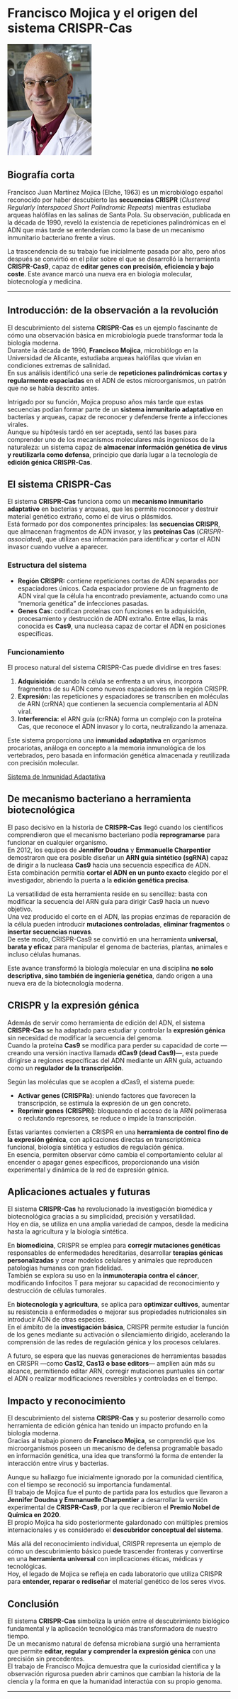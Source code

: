 
# Francisco Mojica y el origen del sistema CRISPR-Cas

![Francis Mojica](B103/FrancisMojica.png "Francisco Juan Martínez Mojica")

## Biografía corta 

Francisco Juan Martínez Mojica (Elche, 1963) es un microbiólogo español reconocido por haber descubierto las **secuencias CRISPR** (*Clustered Regularly Interspaced Short Palindromic Repeats*) mientras estudiaba arqueas halófilas en las salinas de Santa Pola. Su observación, publicada en la década de 1990, reveló la existencia de repeticiones palindrómicas en el ADN que más tarde se entenderían como la base de un mecanismo inmunitario bacteriano frente a virus.

La trascendencia de su trabajo fue inicialmente pasada por alto, pero años después se convirtió en el pilar sobre el que se desarrolló la herramienta **CRISPR-Cas9**, capaz de **editar genes con precisión, eficiencia y bajo coste**. Este avance marcó una nueva era en biología molecular, biotecnología y medicina.

---

## Introducción: de la observación a la revolución

El descubrimiento del sistema **CRISPR-Cas** es un ejemplo fascinante de cómo una observación básica en microbiología puede transformar toda la biología moderna.  
Durante la década de 1990, **Francisco Mojica**, microbiólogo en la Universidad de Alicante, estudiaba arqueas halófilas que vivían en condiciones extremas de salinidad.  
En sus análisis identificó una serie de **repeticiones palindrómicas cortas y regularmente espaciadas** en el ADN de estos microorganismos, un patrón que no se había descrito antes.

Intrigado por su función, Mojica propuso años más tarde que estas secuencias podían formar parte de un **sistema inmunitario adaptativo** en bacterias y arqueas, capaz de reconocer y defenderse frente a infecciones virales.  
Aunque su hipótesis tardó en ser aceptada, sentó las bases para comprender uno de los mecanismos moleculares más ingeniosos de la naturaleza: un sistema capaz de **almacenar información genética de virus y reutilizarla como defensa**, principio que daría lugar a la tecnología de **edición génica CRISPR-Cas**.


## El sistema CRISPR-Cas

El sistema **CRISPR-Cas** funciona como un **mecanismo inmunitario adaptativo** en bacterias y arqueas, que les permite reconocer y destruir material genético extraño, como el de virus o plásmidos.  
Está formado por dos componentes principales: las **secuencias CRISPR**, que almacenan fragmentos de ADN invasor, y las **proteínas Cas** (*CRISPR-associated*), que utilizan esa información para identificar y cortar el ADN invasor cuando vuelve a aparecer.

### Estructura del sistema
- **Región CRISPR:** contiene repeticiones cortas de ADN separadas por espaciadores únicos. Cada espaciador proviene de un fragmento de ADN viral que la célula ha encontrado previamente, actuando como una “memoria genética” de infecciones pasadas.  
- **Genes Cas:** codifican proteínas con funciones en la adquisición, procesamiento y destrucción de ADN extraño. Entre ellas, la más conocida es **Cas9**, una nucleasa capaz de cortar el ADN en posiciones específicas.

### Funcionamiento
El proceso natural del sistema CRISPR-Cas puede dividirse en tres fases:  

1. **Adquisición:** cuando la célula se enfrenta a un virus, incorpora fragmentos de su ADN como nuevos espaciadores en la región CRISPR.    
2. **Expresión:** las repeticiones y espaciadores se transcriben en moléculas de ARN (crRNA) que contienen la secuencia complementaria al ADN viral.    
3. **Interferencia:** el ARN guía (crRNA) forma un complejo con la proteína Cas, que reconoce el ADN invasor y lo corta, neutralizando la amenaza.  

Este sistema proporciona una **inmunidad adaptativa** en organismos procariotas, análoga en concepto a la memoria inmunológica de los vertebrados, pero basada en información genética almacenada y reutilizada con precisión molecular.

[Sistema de Inmunidad Adaptativa](03_sia.md "Sistema de Inmunidad Adaptativa")

## De mecanismo bacteriano a herramienta biotecnológica

El paso decisivo en la historia de **CRISPR-Cas** llegó cuando los científicos comprendieron que el mecanismo bacteriano podía **reprogramarse** para funcionar en cualquier organismo.  
En 2012, los equipos de **Jennifer Doudna** y **Emmanuelle Charpentier** demostraron que era posible diseñar un **ARN guía sintético (sgRNA)** capaz de dirigir a la nucleasa **Cas9** hacia una secuencia específica de ADN.  
Esta combinación permitía **cortar el ADN en un punto exacto** elegido por el investigador, abriendo la puerta a la **edición genética precisa**.

La versatilidad de esta herramienta reside en su sencillez: basta con modificar la secuencia del ARN guía para dirigir Cas9 hacia un nuevo objetivo.  
Una vez producido el corte en el ADN, las propias enzimas de reparación de la célula pueden introducir **mutaciones controladas**, **eliminar fragmentos** o **insertar secuencias nuevas**.  
De este modo, CRISPR-Cas9 se convirtió en una herramienta **universal, barata y eficaz** para manipular el genoma de bacterias, plantas, animales e incluso células humanas.

Este avance transformó la biología molecular en una disciplina **no solo descriptiva, sino también de ingeniería genética**, dando origen a una nueva era de la biotecnología moderna.

## CRISPR y la expresión génica

Además de servir como herramienta de edición del ADN, el sistema **CRISPR-Cas** se ha adaptado para estudiar y controlar la **expresión génica** sin necesidad de modificar la secuencia del genoma.  
Cuando la proteína **Cas9** se modifica para perder su capacidad de corte —creando una versión inactiva llamada **dCas9 (dead Cas9)**—, esta puede dirigirse a regiones específicas del ADN mediante un ARN guía, actuando como un **regulador de la transcripción**.

Según las moléculas que se acoplen a dCas9, el sistema puede:
- **Activar genes (CRISPRa)**: uniendo factores que favorecen la transcripción, se estimula la expresión de un gen concreto.  
- **Reprimir genes (CRISPRi)**: bloqueando el acceso de la ARN polimerasa o reclutando represores, se reduce o impide la transcripción.

Estas variantes convierten a CRISPR en una **herramienta de control fino de la expresión génica**, con aplicaciones directas en transcriptómica funcional, biología sintética y estudios de regulación génica.  
En esencia, permiten observar cómo cambia el comportamiento celular al encender o apagar genes específicos, proporcionando una visión experimental y dinámica de la red de expresión génica.


## Aplicaciones actuales y futuras

El sistema **CRISPR-Cas** ha revolucionado la investigación biomédica y biotecnológica gracias a su simplicidad, precisión y versatilidad.  
Hoy en día, se utiliza en una amplia variedad de campos, desde la medicina hasta la agricultura y la biología sintética.

En **biomedicina**, CRISPR se emplea para **corregir mutaciones genéticas** responsables de enfermedades hereditarias, desarrollar **terapias génicas personalizadas** y crear modelos celulares y animales que reproducen patologías humanas con gran fidelidad.  
También se explora su uso en la **inmunoterapia contra el cáncer**, modificando linfocitos T para mejorar su capacidad de reconocimiento y destrucción de células tumorales.

En **biotecnología y agricultura**, se aplica para **optimizar cultivos**, aumentar su resistencia a enfermedades o mejorar sus propiedades nutricionales sin introducir ADN de otras especies.  
En el ámbito de la **investigación básica**, CRISPR permite estudiar la función de los genes mediante su activación o silenciamiento dirigido, acelerando la comprensión de las redes de regulación génica y los procesos celulares.

A futuro, se espera que las nuevas generaciones de herramientas basadas en CRISPR —como **Cas12, Cas13 o base editors**— amplíen aún más su alcance, permitiendo editar ARN, corregir mutaciones puntuales sin cortar el ADN o realizar modificaciones reversibles y controladas en el tiempo.


## Impacto y reconocimiento

El descubrimiento del sistema **CRISPR-Cas** y su posterior desarrollo como herramienta de edición génica han tenido un impacto profundo en la biología moderna.  
Gracias al trabajo pionero de **Francisco Mojica**, se comprendió que los microorganismos poseen un mecanismo de defensa programable basado en información genética, una idea que transformó la forma de entender la interacción entre virus y bacterias.

Aunque su hallazgo fue inicialmente ignorado por la comunidad científica, con el tiempo se reconoció su importancia fundamental.  
El trabajo de Mojica fue el punto de partida para los estudios que llevaron a **Jennifer Doudna y Emmanuelle Charpentier** a desarrollar la versión experimental de **CRISPR-Cas9**, por la que recibieron el **Premio Nobel de Química en 2020**.  
El propio Mojica ha sido posteriormente galardonado con múltiples premios internacionales y es considerado el **descubridor conceptual del sistema**.

Más allá del reconocimiento individual, CRISPR representa un ejemplo de cómo un descubrimiento básico puede trascender fronteras y convertirse en una **herramienta universal** con implicaciones éticas, médicas y tecnológicas.  
Hoy, el legado de Mojica se refleja en cada laboratorio que utiliza CRISPR para **entender, reparar o rediseñar** el material genético de los seres vivos.

## Conclusión

El sistema **CRISPR-Cas** simboliza la unión entre el descubrimiento biológico fundamental y la aplicación tecnológica más transformadora de nuestro tiempo.  
De un mecanismo natural de defensa microbiana surgió una herramienta que permite **editar, regular y comprender la expresión génica** con una precisión sin precedentes.  
El trabajo de Francisco Mojica demuestra que la curiosidad científica y la observación rigurosa pueden abrir caminos que cambian la historia de la ciencia y la forma en que la humanidad interactúa con su propio genoma.

---
